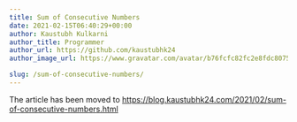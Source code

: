 ```yaml
---
title: Sum of Consecutive Numbers
date: 2021-02-15T06:40:29+00:00
author: Kaustubh Kulkarni
author_title: Programmer
author_url: https://github.com/kaustubhk24
author_image_url: https://www.gravatar.com/avatar/b76fcfc82fc2e8fdc8075636f1735f61?s=200

slug: /sum-of-consecutive-numbers/
---
```

The article has been moved to https://blog.kaustubhk24.com/2021/02/sum-of-consecutive-numbers.html